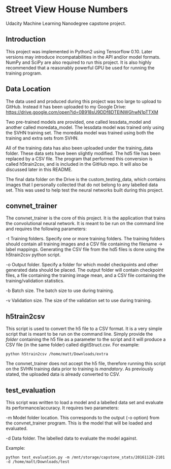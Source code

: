 # Street View House Numbers
Udacity Machine Learning Nanodegree capstone project.

## Introduction
This project was implemented in Python2 using Tensorflow 0.10. Later versions may introduce incompatabilities in the API and/or model formats. NumPy and SciPy are also required to run this project. It is also highly recommended that a reasonably powerful GPU be used for running the training program.

## Data Location
The data used and produced during this project was too large to upload to GitHub. Instead it has been uploaded to my Google Drive: https://drive.google.com/open?id=0B918sU9DDf8DTElNWGhwN1pTTXM

Two pre-trained models are provided, one called lessdata\_model and another called moredata\_model. The lessdata model was trained only using the SVHN training set. The moredata model was trained using both the training and extra sets from SVHN. 

All of the training data has also been uploaded under the training\_data folder. These data sets have been slightly modified. The hd5 file has been replaced by a CSV file. The program that performed this conversion is called h5train2csv, and is included in the GitHub repo. It will also be discussed later in this README.

The final data folder on the Drive is the custom\_testing\_data, which contains images that I personally collected that do not belong to any labelled data set. This was used to help test the neural networks built during this project.

## convnet\_trainer
The convnet\_trainer is the core of this project. It is the application that trains the convolutional neural network. It is meant to be run on the command line and requires the following parameters:

-t Training folders. Specify one or more training folders. The training folders should contain all training images and a CSV file containing the filename -> label mappings. Generating the CSV file from the hd5 files is done using the h5train2csv python script. 

-o Output folder. Specify a folder for which model checkpoints and other generated data should be placed. The output folder will contain checkpoint files, a file containing the training image mean, and a CSV file containing the training/validation statistics.

-b Batch size. The batch size to use during training.

-v Validation size. The size of the validation set to use during training.

## h5train2csv
This script is used to convert the h5 file to a CSV format. It is a very simple script that is meant to be run on the command line. Simply provide the _folder_ containing the h5 file as a parameter to the script and it will produce a CSV file (in the same folder) called digitStruct.csv. For example:

`python h5train2csv /home/matt/Downloads/extra`

The convnet\_trainer does not accept the h5 file, therefore running this script on the SVHN training data prior to training is _mandatory_. As previously stated, the uploaded data is already converted to CSV.

## test\_evaluation
This script was written to load a model and a labelled data set and evaluate its performance/accuracy. It requires two parameters:

-m Model folder location. This corresponds to the output (-o option) from the convnet\_trainer program. This is the model that will be loaded and evaluated.

-d Data folder. The labelled data to evaluate the model against.

Example:

`python test_evaluation.py -m /mnt/storage/capstone_stats/20161128-2101 -d /home/matt/Downloads/test`

